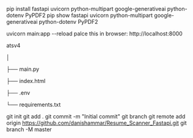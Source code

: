 pip install fastapi uvicorn python-multipart google-generativeai python-dotenv PyPDF2
pip show fastapi uvicorn python-multipart google-generativeai python-dotenv PyPDF2

uvicorn main:app --reload
palce this in browser: http://localhost:8000





atsv4

│

├── main.py

├── index.html

├── .env

└── requirements.txt


git init 
git add .
git commit -m "Initial commit"
git branch
git remote add origin https://github.com/danishammar/Resume_Scanner_Fastapi.git
git branch -M master
